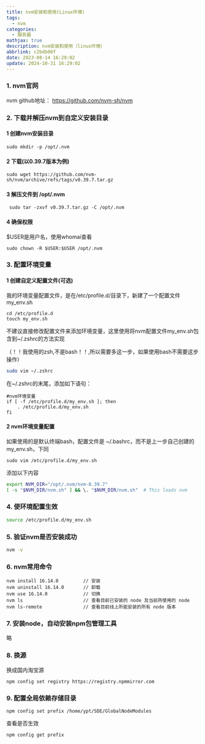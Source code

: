 ```yaml
---
title: nvm安装和使用(Linux环境)
tags:
  - nvm
categories:
  - 服务器
mathjax: true
description: nvm安装和使用（linux环境）
abbrlink: c2bdb00f
date: 2023-08-14 16:29:02
update: 2024-10-31 16:29:02
---
```


### 1. nvm官网

nvm github地址： https://github.com/nvm-sh/nvm

### 2. 下载并解压nvm到自定义安装目录

#### 1 创建nvm安装目录

```
sudo mkdir -p /opt/.nvm
```

#### 2 下载(以0.39.7版本为例)

```
sudo wget https://github.com/nvm-sh/nvm/archive/refs/tags/v0.39.7.tar.gz	
```

#### 3 解压文件到 /opt/.nvm

```
 sudo tar -zxvf v0.39.7.tar.gz -C /opt/.nvm
```

#### 4 确保权限

$USER是用户名，使用whomai查看

```
sudo chown -R $USER:$USER /opt/.nvm
```

### 3. 配置环境变量

#### 1 创建自定义配置文件(可选)

我的环境变量配置文件，是在/etc/profile.d/目录下，新建了一个配置文件my_env.sh

```
cd /etc/profile.d
touch my_env.sh
```

不建议直接修改配置文件来添加环境变量，这里使用将nvm配置文件my_env.sh包含到~/.zshrc的方法实现

（！！我使用的zsh,不是bash！！,所以需要多这一步，如果使用bash不需要这步操作）

```bash
sudo vim ~/.zshrc
```

在~/.zshrc的末尾，添加如下语句：

```
#nvm环境变量
if [ -f /etc/profile.d/my_env.sh ]; then
    . /etc/profile.d/my_env.sh
fi
```

#### 2 nvm环境变量配置

如果使用的是默认终端bash，配置文件是 ~/.bashrc，而不是上一步自己创建的my_env.sh，下同

```
sudo vim /etc/profile.d/my_env.sh
```

添加以下内容

```bash
export NVM_DIR="/opt/.nvm/nvm-0.39.7"  
[ -s "$NVM_DIR/nvm.sh" ] && \. "$NVM_DIR/nvm.sh"  # This loads nvm
```

### 4. 使环境配置生效

```bash
source /etc/profile.d/my_env.sh    
```

### 5. 验证nvm是否安装成功

```bash
nvm -v
```

### 6. nvm常用命令

```
nvm install 16.14.0			// 安装
nvm uninstall 16.14.0     	// 卸载
nvm use 16.14.0           	// 切换 
nvm ls                   	// 查看目前已安装的 node 及当前所使用的 node
nvm ls-remote            	// 查看目前线上所能安装的所有 node 版本
```

### 7. 安装node，自动安装npm包管理工具

略

### 8. 换源

换成国内淘宝源

```
npm config set registry https://registry.npmmirror.com
```

### 9. 配置全局依赖存储目录

```
npm config set prefix /home/ypt/SDE/GlobalNodeModules
```

查看是否生效

```
npm config get prefix
```
